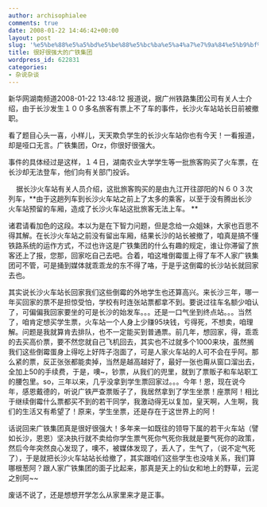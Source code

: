```yaml
---
author: archisophialee
comments: true
date: 2008-01-22 14:46:42+00:00
layout: post
slug: '%e5%be%88%e5%a5%bd%e5%be%88%e5%bc%ba%e5%a4%a7%e7%9a%84%e5%b9%bf%e9%93%81%e9%9b%86%e5%9b%a2'
title: 很好很强大的广铁集团
wordpress_id: 622831
categories:
- 杂说杂谈
---
```


新华网湖南频道2008-01-22 13:48:12 报道说，据广州铁路集团公司有关人士介绍，由于长沙发生１００多名旅客有票上不了车的事件，长沙火车站站长日前被撤职。

看了题目心头一喜，小样儿，天天欺负学生的长沙火车站你也有今天！一看报道，却是哑口无言。广铁集团，Orz，你很好很强大。

事件的具体经过是这样，１４日，湖南农业大学学生等一批旅客购买了火车票，在长沙却无法登车，他们向有关部门投诉。

    据长沙火车站有关人员介绍，这批旅客购买的是由九江开往邵阳的Ｎ６０３次列车，**由于这趟列车到长沙火车站之前上了太多的乘客，以至于没有腾出长沙火车站预留的车厢，造成了长沙火车站这批旅客无法上车。 **

诸君请看加色的这段。本以为是在下智力问题，但是念给一众姐妹，大家也百思不得其解。在长沙火车站之前没有留出车厢，结果长沙的站长被撤了，咱真是搞不懂铁路系统的运作方式，不过也许这是广铁集团的什么有趣的规定，谁让你滞留了旅客还上了报，您那，回家吃自己去吧。合着，咱这堆倒霉蛋上得了车不人家广铁集团可不管，可是捅到媒体就乖乖龙的东不得了咯，于是乎这倒霉的长沙站长就回家去也。

其实说长沙火车站长回家我们这些倒霉的外地学生也还算高兴。来长沙三年，哪一年买回家的票不是担惊受怕，学校有时连张站票都拿不到。要说过往车名额少咱认了，可偏偏我回家要坐的可是长沙的始发车。。。还是一口气坐到终点站。。。当然了，咱肯定想买学生票，火车站一个人身上少赚95块钱，亏得死，不想卖，咱理解。问题是我就算肯去排队，也不一定能买到普通票。前几年，想回家，得，乖乖的去买高价票，要不然您就自己飞机回去，其实也不过就多个1000来块，虽然搁我们这些倒霉蛋身上得吃上好阵子泡面了，可是人家火车站的人可不会在乎阿。那么紧的票，反正张张都能卖掉，当然是越高越好了，最好一张也甭从窗口溜出去，全加上50的手续费，于是，噢~，钞票，从我们的兜里，就到了票贩子和车站职工的腰包里。so，三年以来，几乎没拿到学生票回家过。。。今年！恩，现在说今年，感恩戴德的，听说广铁严查票贩子了，我居然拿到了学生坐票！座票阿！相比于继续倒霉什么票都买不到的若干同学，我激动得无以复加，皇天啊，人生啊，我们的生活又有希望了！原来，学生坐票，还是存在于这世界上的阿！

话说回来广铁集团真是很好很强大！多年来一如既往的领导下属的若干火车站（譬如长沙，恩恩）坚决执行就不卖给你学生票气死你气死你我就是要气死你的政策，然后今年突然良心发现了，噢不，被媒体发现了，丢人了，生气了，（说不定气死了），于是就把长沙火车站站长给撤了，其实跟咱们这些学生也没啥关系，我们算哪根葱阿？跟人家广铁集团的面子比起来，那真是天上的仙女和地上的野草，云泥之别阿~~

废话不说了，还是想想开学怎么从家里来才是正事。
